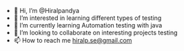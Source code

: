 - 👋 Hi, I’m @Hiralpandya
- 👀 I’m interested in learning different types of testing
- 🌱 I’m currently learning Automation testing with java
- 💞️ I’m looking to collaborate on interesting projects testing
- 📫 How to reach me hiralp.se@gmail.com

<!---
Hiralpandya/Hiralpandya is a ✨ special ✨ repository because its `README.md` (this file) appears on your GitHub profile.
You can click the Preview link to take a look at your changes.
--->
